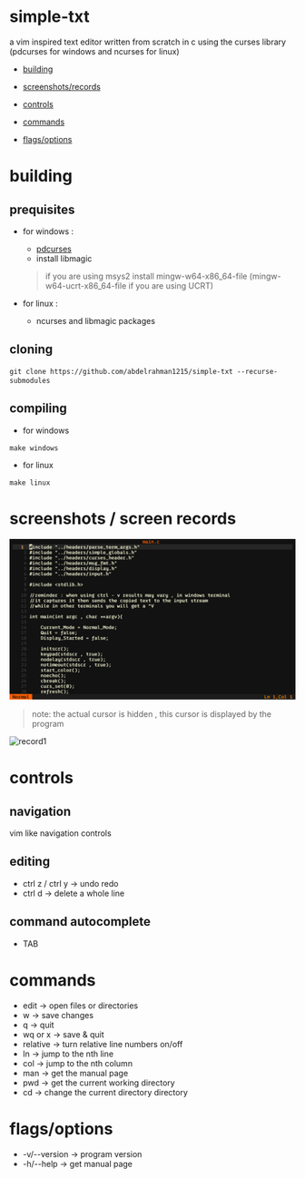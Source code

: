 # simple-txt
a vim inspired text editor written from scratch in c using the curses library (pdcurses for windows and ncurses for linux)

* [building](https://github.com/abdelrahman1215/simple-txt?tab=readme-ov-file#building)

* [screenshots/records](https://github.com/abdelrahman1215/simple-txt?tab=readme-ov-file#screenshots--screen-records)

* [controls](https://github.com/abdelrahman1215/simple-txt?tab=readme-ov-file#controls)

* [commands](https://github.com/abdelrahman1215/simple-txt?tab=readme-ov-file#commands)

* [flags/options](https://github.com/abdelrahman1215/simple-txt?tab=readme-ov-file#flagsoptions)

# building
## prequisites
* for windows : 
    * [pdcurses](https://sourceforge.net/projects/pdcurses/)
    * install libmagic
    > if you are using msys2 install mingw-w64-x86_64-file (mingw-w64-ucrt-x86_64-file if you are using UCRT)

* for linux :
    * ncurses and libmagic packages

## cloning
```
git clone https://github.com/abdelrahman1215/simple-txt --recurse-submodules
```

## compiling
* for windows
```
make windows
```

* for linux
```
make linux
```

# screenshots / screen records
![screenshot1](https://github.com/abdelrahman1215/simple-txt/blob/main/demos/Screenshot%20(7).png?raw=true)

>note: the actual cursor is hidden , this cursor is displayed by the program

![record1](https://github.com/abdelrahman1215/simple-txt/blob/main/demos/rec.gif?raw=true)

# controls
## navigation
vim like navigation controls
## editing
* ctrl z / ctrl y -> undo redo
* ctrl d -> delete a whole line

## command autocomplete
* TAB

# commands
* edit -> open files or directories
* w -> save changes
* q -> quit
* wq or x -> save & quit
* relative -> turn relative line numbers on/off
* ln -> jump to the nth line
* col -> jump to the nth column
* man -> get the manual page
* pwd -> get the current working directory
* cd -> change the current directory directory

# flags/options
* -v/--version -> program version
* -h/--help -> get manual page
